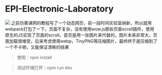 # EPI-Electronic-Laboratory
![](https://img.shields.io/badge/webpack-1.16.5-green.svg)
之前仿慕课网的教程写了一个动态网页，前一段时间实验室纳新，所以就用webpack打包了一下，页面不复杂，没有使用wow.js那些页面scroll插件，使用原生的JS实现了页面的scroll，首页是用一张图片来代替的，图片本来非常大，页面加载很难受，后来考虑使用webp，TinyPNG等压缩图片，最终终于是压缩到了一个不卡顿，又能保证清晰的结果

> 使用：npm install

> 测试环境打开：npm run dev
